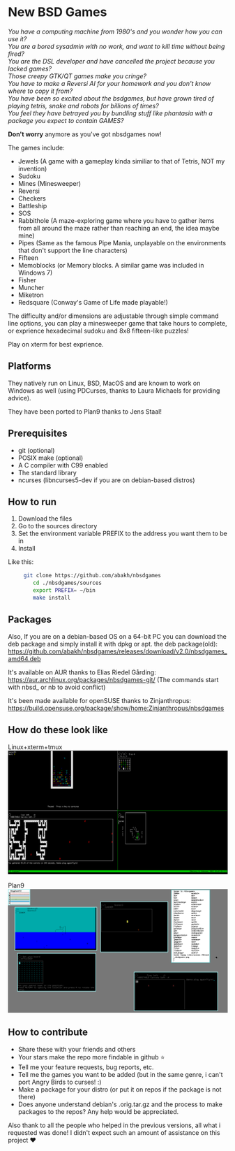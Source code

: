# New BSD Games
 *You have a computing machine from 1980's  and you wonder how you can use it? <br/>
  You are a bored sysadmin with no work, and want to kill time without being fired?  <br/>
  You are the DSL developer and have cancelled the project because you lacked games? <br/>
  Those creepy GTK/QT games make you cringe? <br/>
  You have to make a Reversi AI for your homework and you don't know where to copy it from? <br/>
  You have been so excited about the bsdgames, but have grown tired of playing tetris, snake and robots for billions of times? <br/>
  You feel they have betrayed you by bundling stuff like phantasia with a package you expect to contain GAMES?* <br/>


**Don't worry** anymore as you've got nbsdgames now!

The games include:

* Jewels (A game with a gameplay kinda similiar to that of Tetris, NOT my invention)
* Sudoku
* Mines (Minesweeper)
* Reversi
* Checkers
* Battleship
* SOS
* Rabbithole (A maze-exploring game where you have to gather items from all around the maze rather than reaching an end, the idea maybe mine)
* Pipes (Same as the famous Pipe Mania, unplayable on the environments that don't support the line characters)
* Fifteen
* Memoblocks (or Memory blocks. A similar game was included in Windows 7)
* Fisher
* Muncher
* Miketron
* Redsquare (Conway's Game of Life made playable!)

The difficulty and/or dimensions are adjustable through simple command line options, you can play a minesweeper game that take hours to complete, or exprience hexadecimal sudoku and 8x8 fifteen-like puzzles!

Play on xterm for best exprience.

## Platforms

They natively run on Linux, BSD, MacOS and are known to work on Windows as well (using PDCurses, thanks to Laura Michaels for providing advice).

They have been ported to Plan9 thanks to Jens Staal!

## Prerequisites

* git (optional)
* POSIX make (optional)
* A C compiler with C99 enabled 
* The standard library
* ncurses (libncurses5-dev if you are on debian-based distros)

## How to run

1) Download the files
2) Go to the sources directory
3) Set the environment variable PREFIX to the address you want them to be in
4) Install

Like this:

``` sh
	 git clone https://github.com/abakh/nbsdgames
        cd ./nbsdgames/sources
        export PREFIX= ~/bin 
        make install
```
## Packages
Also, If you are on a debian-based OS on a 64-bit PC you can download the deb package and simply install it with dpkg or apt.
the deb package(old): https://github.com/abakh/nbsdgames/releases/download/v2.0/nbsdgames_amd64.deb

It's available on AUR thanks to Elias Riedel Gårding: https://aur.archlinux.org/packages/nbsdgames-git/
(The commands start with  nbsd_ or nb to avoid conflict)

It's been made available for openSUSE thanks to Zinjanthropus: https://build.opensuse.org/package/show/home:Zinjanthropus/nbsdgames
## How do these look like
Linux+xterm+tmux
![Screenshot from 4 games in tmux](https://raw.githubusercontent.com/abakh/nbsdgames/master/screenshot.png)

Plan9
![Screenshot from the games in Plan9](https://raw.githubusercontent.com/abakh/nbsdgames/master/screenshot_plan9.png)

## How to contribute
* Share these with your friends and others
* Your stars make the repo more findable in github :star:
* Tell me your feature requests, bug reports, etc.
* Tell me the games you want to be added (but in the same genre, i can't port Angry Birds to curses! :)
* Make a package for your distro (or put it on repos if the package is not there)
* Does anyone understand debian's .orig.tar.gz and the process to make packages to the repos? Any help would be appreciated.


Also thank to all the people who helped in the previous versions, all what i requested was done! I didn't expect such an amount of assistance on this project :heart:
